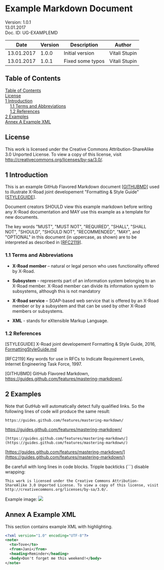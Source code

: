 # Example Markdown Document

Version: 1.0.1  
13.01.2017  
Doc. ID: UG-EXAMPLEMD  

| Date       | Version     | Description                                     | Author             |
|------------|-------------|-------------------------------------------------|--------------------|
| 13.01.2017 | 1.0.0       | Initial version                                 | Vitali Stupin      |
| 13.01.2017 | 1.0.1       | Fixed some typos                                | Vitali Stupin      |

## Table of Contents

[Table of Contents](#table-of-contents)  
[License](#license)  
[1 Introduction](#1-introduction)  
&nbsp;&nbsp;&nbsp;&nbsp;[1.1 Terms and Abbreviations](#11-terms-and-abbreviations)  
&nbsp;&nbsp;&nbsp;&nbsp;[1.2 References](#12-references)  
[2 Examples](#2-examples)  
[Annex A Example XML](#annex-a-example-xml)  

## License

This work is licensed under the Creative Commons Attribution-ShareAlike 3.0 Unported License.
To view a copy of this license, visit http://creativecommons.org/licenses/by-sa/3.0/.

## 1 Introduction

This is an example GitHub Flavored Markdown document \[[GITHUBMD](#Ref_GITHUBMD)\] used to illustrate X-Road joint developement
"Formatting & Style Guide" \[[STYLEGUIDE](#Ref_STYLEGUIDE)\].

Document creators SHOULD view this example markdown before writing any X-Road documentation
and MAY use this example as a template for new documents.

The key words "MUST", "MUST NOT", "REQUIRED", "SHALL", "SHALL NOT", "SHOULD", "SHOULD NOT", "RECOMMENDED", "MAY", and "OPTIONAL"
in this document (in uppercase, as shown) are to be interpreted as described in \[[RFC2119](#Ref_RFC2119)\].

### 1.1 Terms and Abbreviations

- **X-Road member** – natural or legal person who uses functionality offered by X-Road.

- **Subsystem** – represents part of an information system belonging to an X-Road member.
X-Road member can divide its information system to subsystems, although this is not mandatory

- **X-Road service** – SOAP-based web service that is offered by an X-Road member or by a subsystem
and that can be used by other X-Road members or subsystems.

- **XML** - stands for eXtensible Markup Language.

### 1.2 References

<a id="Ref_STYLEGUIDE"></a>\[STYLEGUIDE\] X-Road joint developement Formatting & Style Guide, 2016,  
[FormattingStyleGuide.md](FormattingStyleGuide.md)

<a id="Ref_RFC2119"></a>\[RFC2119\] Key words for use in RFCs to Indicate Requirement Levels, Internet Engineering Task Force, 1997.

<a id="Ref_GITHUBMD"></a>\[GITHUBMD\] GitHub Flavored Markdown,  
https://guides.github.com/features/mastering-markdown/.

## 2 Examples

Note that GutHub will automatically detect fully qualified links. So the following lines of code will produce the same result:
```
https://guides.github.com/features/mastering-markdown/
```
https://guides.github.com/features/mastering-markdown/

```
[https://guides.github.com/features/mastering-markdown/](https://guides.github.com/features/mastering-markdown/)
```
[https://guides.github.com/features/mastering-markdown/](https://guides.github.com/features/mastering-markdown/)

Be carefull with long lines in code blocks. Tripple backticks (\`\`\`) disable wrapping:
```
This work is licensed under the Creative Commons Attribution-ShareAlike 3.0 Unported License. To view a copy of this license, visit http://creativecommons.org/licenses/by-sa/3.0/.
```

Example image:
![](IMG/X-Road.Joint.Development.png)

## Annex A Example XML

This section contains example XML with highlighting.

```xml
<?xml version="1.0" encoding="UTF-8"?>
<note>
  <to>Tove</to>
  <from>Jani</from>
  <heading>Reminder</heading>
  <body>Don't forget me this weekend!</body>
</note>
```
